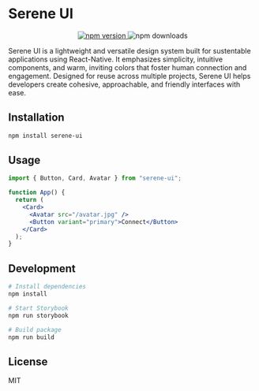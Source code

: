 # Serene UI

<p align="center">
  <a href="https://badge.fury.io/js/serene-ui">
    <img src="https://badge.fury.io/js/serene-ui.svg" alt="npm version" />
  </a>
  <img src="https://img.shields.io/npm/dm/serene-ui" alt="npm downloads" />
</p>

Serene UI is a lightweight and versatile design system built for sustentable applications using React-Native. It emphasizes simplicity, intuitive components, and warm, inviting colors that foster human connection and engagement. Designed for reuse across multiple projects, Serene UI helps developers create cohesive, approachable, and friendly interfaces with ease.

## Installation

```bash
npm install serene-ui
```

## Usage

```jsx
import { Button, Card, Avatar } from "serene-ui";

function App() {
  return (
    <Card>
      <Avatar src="/avatar.jpg" />
      <Button variant="primary">Connect</Button>
    </Card>
  );
}
```

## Development

```bash
# Install dependencies
npm install

# Start Storybook
npm run storybook

# Build package
npm run build
```

## License

MIT
